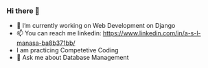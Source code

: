 ### Hi there 👋
- 🔭 I’m currently working on Web Development on Django
- 📫 You can reach me linkedin: https://www.linkedin.com/in/a-s-l-manasa-ba8b371bb/
- I am practicing Competetive Coding
- 💬 Ask me about Database Management

<!--
**ASLManasa/ASLManasa** is a ✨ _special_ ✨ repository because its `README.md` (this file) appears on your GitHub profile.

Here are some ideas to get you started:

- 🔭 I’m currently working on ...
- 🌱 I’m currently learning ...
- 👯 I’m looking to collaborate on ...
- 🤔 I’m looking for help with ...
- 💬 Ask me about ...
- 📫 How to reach me: ...
- 😄 Pronouns: ...
- ⚡ Fun fact: ...
-->
